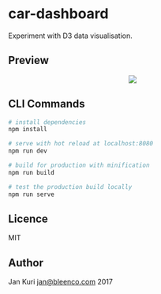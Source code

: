 # car-dashboard

Experiment with D3 data visualisation.

## Preview

<p align="center">
  <img src="https://user-images.githubusercontent.com/1796022/34329633-687a1190-e908-11e7-965a-1ffa2219803d.png">
</p>

## CLI Commands

``` bash
# install dependencies
npm install

# serve with hot reload at localhost:8080
npm run dev

# build for production with minification
npm run build

# test the production build locally
npm run serve
```

## Licence

MIT

## Author

Jan Kuri <jan@bleenco.com> 2017
